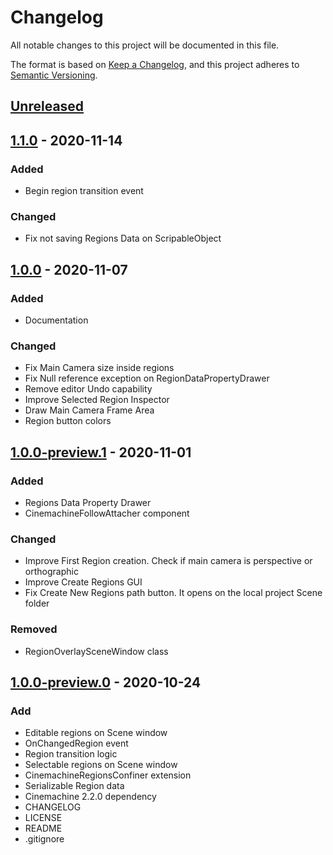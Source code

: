 # Changelog
All notable changes to this project will be documented in this file.

The format is based on [Keep a Changelog](https://keepachangelog.com/en/1.0.0/),
and this project adheres to [Semantic Versioning](https://semver.org/spec/v2.0.0.html).

## [Unreleased]

## [1.1.0] - 2020-11-14
### Added
- Begin region transition event

### Changed
- Fix not saving Regions Data on ScripableObject

## [1.0.0] - 2020-11-07
### Added
- Documentation

### Changed
- Fix Main Camera size inside regions
- Fix Null reference exception on RegionDataPropertyDrawer
- Remove editor Undo capability
- Improve Selected Region Inspector
- Draw Main Camera Frame Area
- Region button colors

## [1.0.0-preview.1] - 2020-11-01
### Added
- Regions Data Property Drawer
- CinemachineFollowAttacher component

### Changed
- Improve First Region creation. Check if main camera is perspective or orthographic
- Improve Create Regions GUI
- Fix Create New Regions path button. It opens on the local project Scene folder

### Removed
- RegionOverlaySceneWindow class

## [1.0.0-preview.0] - 2020-10-24
### Add
- Editable regions on Scene window
- OnChangedRegion event
- Region transition logic
- Selectable regions on Scene window
- CinemachineRegionsConfiner extension
- Serializable Region data
- Cinemachine 2.2.0 dependency
- CHANGELOG
- LICENSE
- README
- .gitignore

[Unreleased]: https://bitbucket.org/nostgameteam/cinemachine-regions/branches/compare/master%0D1.1.0
[1.1.0]: https://bitbucket.org/nostgameteam/cinemachine-regions/src/1.1.0/
[1.0.0]: https://bitbucket.org/nostgameteam/cinemachine-regions/src/1.0.0/
[1.0.0-preview.1]: https://bitbucket.org/nostgameteam/cinemachine-regions/src/1.0.0-preview.1/
[1.0.0-preview.0]: https://bitbucket.org/nostgameteam/cinemachine-regions/src/1.0.0-preview.0/